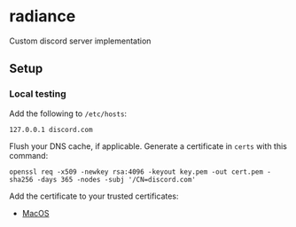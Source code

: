 # radiance

Custom discord server implementation

## Setup

### Local testing

Add the following to `/etc/hosts`:

```
127.0.0.1 discord.com
```

Flush your DNS cache, if applicable. Generate a certificate in `certs` with this command:

```
openssl req -x509 -newkey rsa:4096 -keyout key.pem -out cert.pem -sha256 -days 365 -nodes -subj '/CN=discord.com'
```

Add the certificate to your trusted certificates:

 - [MacOS](https://support.apple.com/en-au/guide/keychain-access/kyca8916/mac)